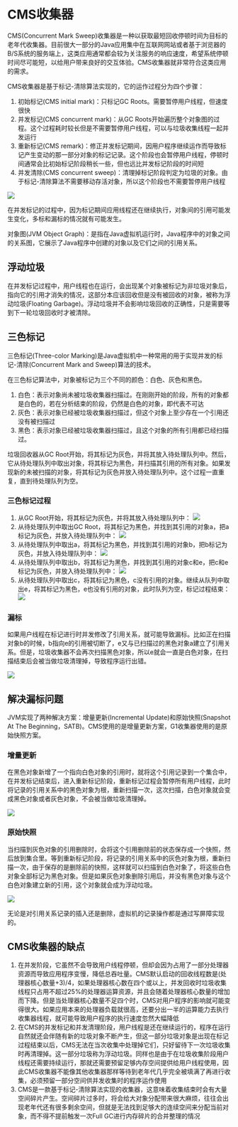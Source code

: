 # CMS收集器

CMS(Concurrent Mark Sweep)收集器是一种以获取最短回收停顿时间为目标的老年代收集器。目前很大一部分的Java应用集中在互联网网站或者基于浏览器的B/S系统的服务端上，这类应用通常都会较为关注服务的响应速度，希望系统停顿时间尽可能短，以给用户带来良好的交互体验。CMS收集器就非常符合这类应用的需求。

CMS收集器是基于标记-清除算法实现的，它的运作过程分为四个步骤：

1. 初始标记(CMS initial mark)：只标记GC Roots。需要暂停用户线程，但速度很快
2. 并发标记(CMS concurrent mark)：从GC Roots开始遍历整个对象图的过程。这个过程耗时较长但是不需要暂停用户线程，可以与垃圾收集线程一起并发运行
3. 重新标记(CMS remark)：修正并发标记期间，因用户程序继续运作而导致标记产生变动的那一部分对象的标记记录。这个阶段也会暂停用户线程，停顿时间通常会比初始标记阶段稍长一些，但也远比并发标记阶段的时间短
4. 并发清除(CMS concurrent sweep)：清理掉标记阶段判定为垃圾的对象。由于标记-清除算法不需要移动存活对象，所以这个阶段也不需要暂停用户线程

![](../../img/cms.png)

在并发标记的过程中，因为标记期间应用线程还在继续执行，对象间的引用可能发生变化，多标和漏标的情况就有可能发生。

对象图(JVM Object Graph)：是指在Java虚拟机运行时，Java程序中的对象之间的关系图，它展示了Java程序中创建的对象以及它们之间的引用关系。

## 浮动垃圾

在并发标记过程中，用户线程也在运行，会出现某个对象被标记为非垃圾对象后，指向它的引用才消失的情况，这部分本应该回收但是没有被回收的对象，被称为浮动垃圾(Floating Garbage)。浮动垃圾并不会影响垃圾回收的正确性，只是需要等到下一轮垃圾回收时才被清除。

## 三色标记

三色标记(Three-color Marking)是Java虚拟机中一种常用的用于实现并发的标记-清除(Concurrent Mark and Sweep)算法的技术。

在三色标记算法中，对象被标记为三个不同的颜色：白色、灰色和黑色。

1. 白色：表示对象尚未被垃圾收集器扫描过。在刚刚开始的阶段，所有的对象都是白色的，若在分析结束的阶段，仍然是白色的对象，即代表不可达
2. 灰色：表示对象已经被垃圾收集器扫描过，但这个对象上至少存在一个引用还没有被扫描过
3. 黑色：表示对象已经被垃圾收集器扫描过，且这个对象的所有引用都已经扫描过。

垃圾回收器从GC Root开始，将其标记为灰色，并将其放入待处理队列中。然后，它从待处理队列中取出对象，将其标记为黑色，并扫描其引用的所有对象。如果发现新的未被扫描的对象，将其标记为灰色并放入待处理队列中。这个过程一直重复，直到待处理队列为空。

### 三色标记过程

1. 从GC Root开始，将其标记为灰色，并将其放入待处理队列中：
![](../../img/ThreeColorMarking1.png)
2. 从待处理队列中取出GC Root，将其标记为黑色，并找到其引用的对象a，把a标记为灰色，并放入待处理队列中：
![](../../img/ThreeColorMarking2.png)
3. 从待处理队列中取出a，将其标记为黑色，并找到其引用的对象b，把b标记为灰色，并放入待处理队列中：
![](../../img/ThreeColorMarking3.png)
4. 从待处理队列中取出b，将其标记为黑色，并找到其引用的对象c和e，把c和e标记为灰色，并放入待处理队列中：
![](../../img/ThreeColorMarking4.png)
5. 从待处理队列中取出c，将其标记为黑色，c没有引用的对象。继续从队列中取出e，将其标记为黑色，e也没有引用的对象，此时队列为空，标记过程结束：
![](../../img/ThreeColorMarking5.png)

### 漏标

如果用户线程在标记进行时并发修改了引用关系，就可能导致漏标。比如正在扫描对象b的时候，b指向e的引用被切断了，e又与已扫描过的黑色对象a建立了引用关系。但是，垃圾收集器不会再次扫描黑色对象，所以e就会一直是白色对象，在扫描结束后会被当做垃圾清理掉，导致程序运行出错。

![](../../img/ThreeColorMarking6.png)

## 解决漏标问题

JVM实现了两种解决方案：增量更新(Incremental Update)和原始快照(Snapshot At The Beginning，SATB)。CMS使用的是增量更新方案，G1收集器使用的是原始快照方案。

### 增量更新

在黑色对象新增了一个指向白色对象的引用时，就将这个引用记录到一个集合中，在并发标记结束后，进入重新标记阶段，重新标记过程会暂停所有用户线程，此时将记录的引用关系中的黑色对象为根，重新扫描一次，这次扫描，白色对象就会变成黑色对象或者灰色对象，不会被当做垃圾清理掉。

![](../../img/ThreeColorMarking7.png)

### 原始快照

当扫描到灰色对象的引用删除时，会将这个引用删除前的状态保存成一个快照，然后放到集合里。等到重新标记阶段，将记录的引用关系中的灰色对象为根，重新扫描一次，由于保存的是删除前的快照，这样就可以扫描到白色对象了，将这些白色对象全部标记为黑色对象。但是如果灰色对象删除引用后，并没有黑色对象与这个白色对象建立新的引用，这个对象就会成为浮动垃圾。

![](../../img/ThreeColorMarking8.png)

无论是对引用关系记录的插入还是删除，虚拟机的记录操作都是通过写屏障实现的。

## CMS收集器的缺点

1. 在并发阶段，它虽然不会导致用户线程停顿，但却会因为占用了一部分处理器资源而导致应用程序变慢，降低总吞吐量。CMS默认启动的回收线程数是(处理器核心数量+3)/4，如果处理器核心数在四个或以上，并发回收时垃圾收集线程只占用不超过25%的处理器运算资源，并且会随着处理器核心数量的增加而下降。但是当处理器核心数量不足四个时，CMS对用户程序的影响就可能变得很大。如果应用本来的处理器负载就很高，还要分出一半的运算能力去执行收集器线程，就可能导致用户程序的执行速度忽然大幅降低
2. 在CMS的并发标记和并发清理阶段，用户线程是还在继续运行的，程序在运行自然就还会伴随有新的垃圾对象不断产生，但这一部分垃圾对象是出现在标记过程结束以后，CMS无法在当次收集中处理掉它们，只好留待下一次垃圾收集时再清理掉。这一部分垃圾称为浮动垃圾。同样也是由于在垃圾收集阶段用户线程还需要持续运行，那就还需要预留足够内存空间提供给用户线程使用，因此CMS收集器不能像其他收集器那样等待到老年代几乎完全被填满了再进行收集，必须预留一部分空间供并发收集时的程序运作使用
3. CMS是一款基于标记-清除算法实现的收集器，这意味着收集结束时会有大量空间碎片产生。空间碎片过多时，将会给大对象分配带来很大麻烦，往往会出现老年代还有很多剩余空间，但就是无法找到足够大的连续空间来分配当前对象，而不得不提前触发一次Full GC进行内存碎片的合并整理的情况
